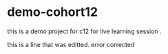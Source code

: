 # demo-cohort12
this is a demo project for c12 for live learning session .

this is a line that was editted. error corrected
